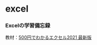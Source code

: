 # excel

### Excelの学習備忘録

教材：[500円でわかるエクセル2021 最新版](https://one-publishing.co.jp/books/9784651202228/)

